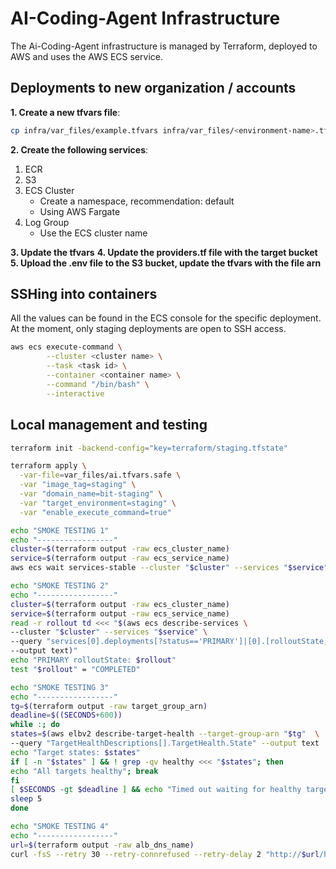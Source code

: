 # AI-Coding-Agent Infrastructure
The Ai-Coding-Agent infrastructure is managed by Terraform, deployed to AWS and uses the AWS ECS service.

## Deployments to new organization / accounts

**1. Create a new tfvars file**:
```bash
cp infra/var_files/example.tfvars infra/var_files/<environment-name>.tfvars
```

**2. Create the following services**:
1. ECR
2. S3
3. ECS Cluster
    - Create a namespace, recommendation: default
    - Using AWS Fargate
4. Log Group
    - Use the ECS cluster name

**3. Update the tfvars**
**4. Update the providers.tf file with the target bucket**
**5. Upload the .env file to the S3 bucket, update the tfvars with the file arn**



## SSHing into containers

All the values can be found in the ECS console for the specific deployment. At the moment, only staging deployments are open to SSH access.

```bash
aws ecs execute-command \
        --cluster <cluster name> \
        --task <task id> \
        --container <container name> \
        --command "/bin/bash" \
        --interactive
```

## Local management and testing

```bash
terraform init -backend-config="key=terraform/staging.tfstate"

terraform apply \
  -var-file=var_files/ai.tfvars.safe \
  -var "image_tag=staging" \
  -var "domain_name=bit-staging" \
  -var "target_environment=staging" \
  -var "enable_execute_command=true"

echo "SMOKE TESTING 1"
echo "-----------------"
cluster=$(terraform output -raw ecs_cluster_name)
service=$(terraform output -raw ecs_service_name)
aws ecs wait services-stable --cluster "$cluster" --services "$service"

echo "SMOKE TESTING 2"
echo "-----------------"
cluster=$(terraform output -raw ecs_cluster_name)
service=$(terraform output -raw ecs_service_name)
read -r rollout td <<< "$(aws ecs describe-services \
--cluster "$cluster" --services "$service" \
--query "services[0].deployments[?status=='PRIMARY']|[0].[rolloutState,taskDefinition]" \
--output text)"
echo "PRIMARY rolloutState: $rollout"
test "$rollout" = "COMPLETED"

echo "SMOKE TESTING 3"
echo "-----------------"
tg=$(terraform output -raw target_group_arn)
deadline=$((SECONDS+600))
while :; do
states=$(aws elbv2 describe-target-health --target-group-arn "$tg"  \
--query "TargetHealthDescriptions[].TargetHealth.State" --output text || true)
echo "Target states: $states"
if [ -n "$states" ] && ! grep -qv healthy <<< "$states"; then
echo "All targets healthy"; break
fi
[ $SECONDS -gt $deadline ] && echo "Timed out waiting for healthy targets" && exit 1
sleep 5
done

echo "SMOKE TESTING 4"
echo "-----------------"
url=$(terraform output -raw alb_dns_name)
curl -fsS --retry 30 --retry-connrefused --retry-delay 2 "http://$url/healthz" -o /dev/null
```